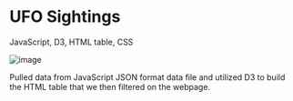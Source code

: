 # UFO Sightings 
JavaScript, D3, HTML table, CSS

![image](https://user-images.githubusercontent.com/87084344/152469033-c025485c-284c-4667-9472-70c2adcbb14e.png)

Pulled data from JavaScript JSON format data file and utilized D3 to build the HTML table that we then filtered on the webpage. 
